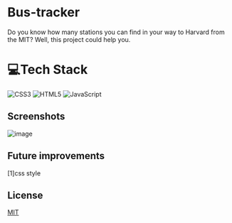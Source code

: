 # Bus-tracker
Do you know how many stations you can find in your way to Harvard from the MIT? Well, this project could help you.

# 💻Tech Stack
![CSS3](https://img.shields.io/badge/css3-%231572B6.svg?style=for-the-badge&logo=css3&logoColor=white) ![HTML5](https://img.shields.io/badge/html5-%23E34F26.svg?style=for-the-badge&logo=html5&logoColor=white) ![JavaScript](https://img.shields.io/badge/javascript-%23323330.svg?style=for-the-badge&logo=javascript&logoColor=%23F7DF1E) 
## Screenshots
![image](https://user-images.githubusercontent.com/101306063/171071571-f99103a4-c596-4754-ab88-9b01decc2b9d.png)
## Future improvements 
[1]css style
## License
[MIT](https://choosealicense.com/licenses/mit/)
